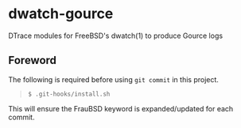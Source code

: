 [//]: # ($FrauBSD: dwatch-gource/README.md 2018-06-17 23:02:08 +0000 freebsdfrau $)

# dwatch-gource

DTrace modules for FreeBSD's dwatch(1) to produce Gource logs

## Foreword

The following is required before using `git commit` in this project.

> `$ .git-hooks/install.sh`

This will ensure the FrauBSD keyword is expanded/updated for each commit.

